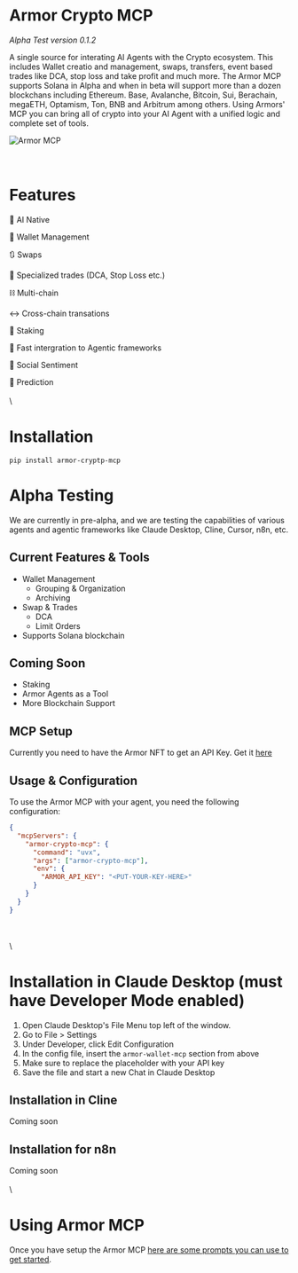 # Armor Crypto MCP
*Alpha Test version 0.1.2*

A single source for interating AI Agents with the Crypto ecosystem. This includes Wallet creatio and management, swaps, transfers, event based trades like DCA, stop loss and take profit and much more. The Armor MCP supports Solana in Alpha and when in beta will support more than a dozen blockchans including Ethereum. Base, Avalanche, Bitcoin, Sui, Berachain, megaETH, Optamism, Ton, BNB and Arbitrum among others. Using Armors' MCP you can bring all of crypto into your AI Agent with a unified logic and complete set of tools.
       
![Armor MCP](https://armor-assets-repository.s3.nl-ams.scw.cloud/armor_mcp.png)
<br />
<br />
<br />
# Features

🧠 AI Native

📙 Wallet Management

🔃 Swaps

🌈 Specialized trades (DCA, Stop Loss etc.)

⛓️ Multi-chain

↔️ Cross-chain transations

🥩 Staking

🤖 Fast intergration to Agentic frameworks

👫 Social Sentiment

🔮 Prediction
\
\
\
# Installation
```text
pip install armor-cryptp-mcp
```
&NewLine;
&NewLine;
&NewLine;
# Alpha Testing

We are currently in pre-alpha, and we are testing the capabilities of various agents and agentic frameworks like Claude Desktop, Cline, Cursor, n8n, etc. 

## Current Features & Tools
- Wallet Management
    - Grouping & Organization
    - Archiving
- Swap & Trades
    - DCA
    - Limit Orders
- Supports Solana blockchain

## Coming Soon
- Staking
- Armor Agents as a Tool
- More Blockchain Support

## MCP Setup
Currently you need to have the Armor NFT to get an API Key.
Get it [here](https://codex.armorwallet.ai/)

## Usage & Configuration
To use the Armor MCP with your agent, you need the following configuration:
```json
{
  "mcpServers": {
    "armor-crypto-mcp": {
      "command": "uvx",
      "args": ["armor-crypto-mcp"],
      "env": {
        "ARMOR_API_KEY": "<PUT-YOUR-KEY-HERE>"
      }
    }
  }
}
```
\
\
\
# Installation in Claude Desktop (must have Developer Mode enabled)
1. Open Claude Desktop's File Menu top left of the window.
2. Go to File > Settings
3. Under Developer, click Edit Configuration
4. In the config file, insert the `armor-wallet-mcp` section from above
5. Make sure to replace the placeholder with your API key
6. Save the file and start a new Chat in Claude Desktop

## Installation in Cline
Coming soon

## Installation for n8n
Coming soon
\
\
\
# Using Armor MCP
Once you have setup the Armor MCP [here are some prompts you can use to get started](https://github.com/armorwallet/armor-crypto-mcp/blob/main/README_prompts.md).

